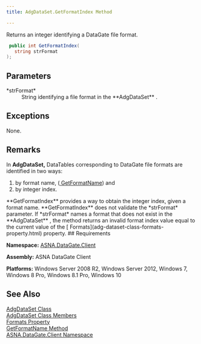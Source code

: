```yaml
---
title: AdgDataSet.GetFormatIndex Method

---
```


Returns an integer identifying a DataGate file format.

```cs
 public int GetFormatIndex(
   string strFormat
);
```


## Parameters

<dl>
        <dt>
 *strFormat* 
        </dt>
        <dd>String identifying a file format in the **AdgDataSet** .</dd>
</dl>

## Exceptions

None.
## Remarks

In **AdgDataSet,** DataTables corresponding to DataGate file formats are identified in two ways:

1. by format name, ([ GetFormatName](adg-dataset-class-get-format-name-method.html)) 
					and
2. by integer index.

<p> **GetFormatIndex** provides a way to obtain the integer index, given a format name. **GetFormatIndex** does not validate the *strFormat* parameter. If *strFormat* names a format that does not exist in the **AdgDataSet** , the method returns an invalid format index value equal to the current value of the [ Formats](adg-dataset-class-formats-property.html) property.
## Requirements

**Namespace:** [ASNA.DataGate.Client](datagate-client-namespace.html) 

**Assembly:** ASNA DataGate Client

**Platforms:** Windows Server 2008 R2, Windows Server 2012, Windows 7, Windows 8 Pro, Windows 8.1 Pro, Windows 10
## See Also


[AdgDataSet Class](adg-dataset-class.html)
      <br />
[AdgDataSet Class Members](adg-dataset-members.html)
      <br />
[Formats Property](adg-dataset-class-formats-property.html)
      <br />
[GetFormatName Method](adg-dataset-class-get-format-name-method.html)
      <br />
[ASNA.DataGate.Client Namespace](datagate-client-namespace.html)

